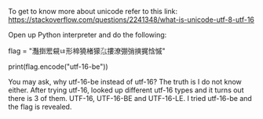 To get to know more about unicode refer to this link: https://stackoverflow.com/questions/2241348/what-is-unicode-utf-8-utf-16

Open up Python interpreter and do the following:

flag = "灩捯䍔䙻ㄶ形楴獟楮獴㌴摟潦弸弰摤捤㤷慽"

print(flag.encode("utf-16-be"))

You may ask, why utf-16-be instead of utf-16? The truth is I do not know either. After trying utf-16, looked up different utf-16 types and it turns out there is 3 of them. UTF-16, UTF-16-BE and UTF-16-LE. I tried utf-16-be and the flag is revealed.
